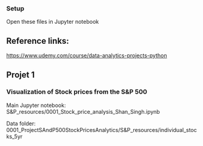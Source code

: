 ### Setup
Open these files in Jupyter notebook

## Reference links:
https://www.udemy.com/course/data-analytics-projects-python

## Projet 1
### Visualization of Stock prices from the S&P 500
Main Jupyter notebook: S&P_resources/0001_Stock_price_analysis_Shan_Singh.ipynb

Data folder: 0001_ProjectSAndP500StockPricesAnalytics/S&P_resources/individual_stocks_5yr

